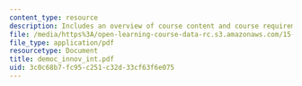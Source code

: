 ```yaml
---
content_type: resource
description: Includes an overview of course content and course requirements.
file: /media/https%3A/open-learning-course-data-rc.s3.amazonaws.com/15-352-managing-innovation-emerging-trends-spring-2005/3c0c68b7fc95c251c32d33cf63f6e075_democ_innov_int.pdf
file_type: application/pdf
resourcetype: Document
title: democ_innov_int.pdf
uid: 3c0c68b7-fc95-c251-c32d-33cf63f6e075
---
```


